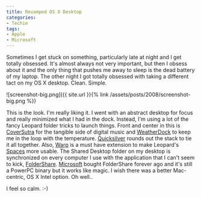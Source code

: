 ```yaml
---
title: Revamped OS X Desktop
categories:
- Techie
tags:
- Apple
- Microsoft
---
```


Sometimes I get stuck on something, particularly late at night and I get totally obsessed. It's almost always not very important, but then I obsess about it and the only thing that pushes me away to sleep is the dead battery of my laptop. The other night I got totally obsessed with taking a different tact on my OS X desktop. Clean. Simple.

![screenshot-big.png]({{ site.url }}{% link /assets/posts/2008/screenshot-big.png %})

This is the look. I'm really liking it. I went with an abstract desktop for focus and really minimized what I had in the dock. Instead, I'm using a lot of the fancy Leopard folder tricks to launch things. Front and center in this is [CoverSutra](http://www.coversutra.com/) for the tangible side of digital music and [WeatherDock](http://www.alwintroost.nl/?id=9) to keep me in the loop with the temperature. [Quicksilver](http://docs.blacktree.com/quicksilver/what_is_quicksilver) rounds out the stack to tie it all together. Also, [Warp](http://www.ksuther.com/warp/) is a must have extension to make Leopard's [Spaces](http://www.apple.com/macosx/features/spaces.html) more usable. The Shared Desktop folder on my desktop is synchronized on every computer I use with the application that I can't seem to kick, [FolderShare](https://www.foldershare.com/). [Microsoft](https://www.microsoft.com/) bought FolderShare forever ago and it's still a PowerPC binary but it works like magic. I wish there was a better Mac-centric, OS X Intel option. Oh well..

I feel so calm. :-)
